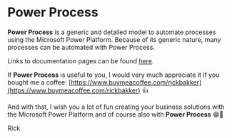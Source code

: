 # Power Process
**Power Process** is a generic and detailed model to automate processes using the Microsoft Power Platform. Because of its generic nature, many processes can be automated with Power Process.

Links to documentation pages can be found [here](https://www.formsandflows.nl/redirects/powerprocess-github-documentation).

If **Power Process** is useful to you, I would very much appreciate it if you bought me a coffee: [https://www.buymeacoffee.com/rickbakker](https://www.buymeacoffee.com/rickbakker) 👍

And with that, I wish you a lot of fun creating your business solutions with the Microsoft Power Platform and of course also with **Power Process** 😁👊

Rick
